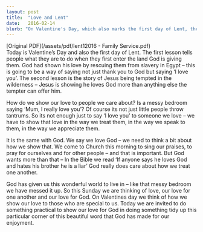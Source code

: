 ```yaml
---
layout: post
title:  "Love and Lent"
date:   2016-02-14
blurb: "On Valentine's Day, which also marks the first day of Lent, the sermon explores the concept of love. It emphasizes the importance of showing love through actions, not just words. It also highlights the need to show love for God by caring for the world He has given us."
---
```

[Original PDF](/assets/pdf/lent12016 - Family Service.pdf)    
Today is Valentine’s Day and also the first day of Lent. The first lesson tells people what they are to do when they first enter the land God is giving them. God had shown his love by rescuing them from slavery in Egypt – this is going to be a way of saying not just thank you to God but saying ‘I love you’. The second lesson is the story of Jesus being tempted in the wilderness – Jesus is showing he loves God more than anything else the tempter can offer him.

How do we show our love to people we care about? Is a messy bedroom saying ‘Mum, I really love you’? Of course its not just little people throw tantrums. So its not enough just to say ‘I love you’ to someone we love – we have to show that love in the way we treat them, in the way we speak to them, in the way we appreciate them.

It is the same with God. We say we love God – we need to think a bit about how we show that. We come to Church this morning to sing our praises, to pray for ourselves and for other people – and that is important. But God wants more than that – In the Bible we read ‘If anyone says he loves God and hates his brother he is a liar’ God really does care about how we treat one another.

God has given us this wonderful world to live in – like that messy bedroom we have messed it up. So this Sunday we are thinking of love, our love for one another and our love for God. On Valentines day we think of how we show our love to those who are special to us. Today we are invited to do something practical to show our love for God in doing something tidy up this particular corner of this beautiful word that God has made for our enjoyment.
